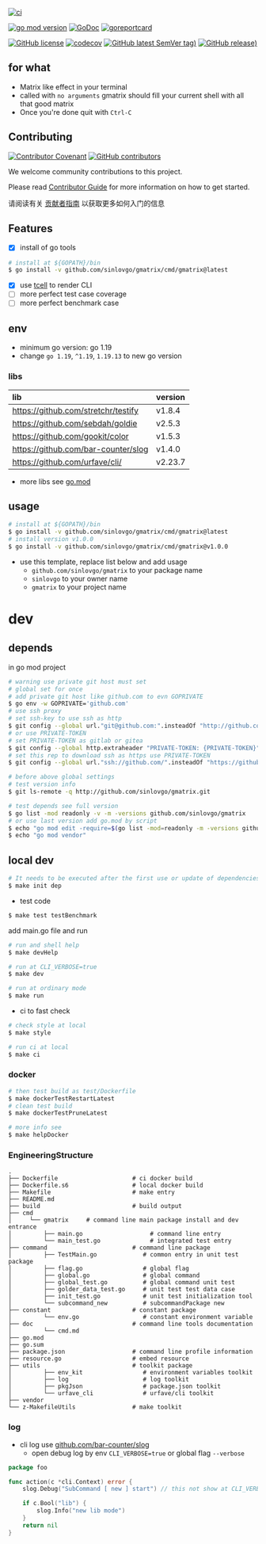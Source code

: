 [![ci](https://github.com/sinlovgo/gmatrix/workflows/ci/badge.svg?branch=main)](https://github.com/sinlovgo/gmatrix/actions/workflows/ci.yml)

[![go mod version](https://img.shields.io/github/go-mod/go-version/sinlovgo/gmatrix?label=go.mod)](https://github.com/sinlovgo/gmatrix)
[![GoDoc](https://godoc.org/github.com/sinlovgo/gmatrix?status.png)](https://godoc.org/github.com/sinlovgo/gmatrix)
[![goreportcard](https://goreportcard.com/badge/github.com/sinlovgo/gmatrix)](https://goreportcard.com/report/github.com/sinlovgo/gmatrix)

[![GitHub license](https://img.shields.io/github/license/sinlovgo/gmatrix)](https://github.com/sinlovgo/gmatrix)
[![codecov](https://codecov.io/gh/sinlovgo/gmatrix/branch/main/graph/badge.svg)](https://codecov.io/gh/sinlovgo/gmatrix)
[![GitHub latest SemVer tag)](https://img.shields.io/github/v/tag/sinlovgo/gmatrix)](https://github.com/sinlovgo/gmatrix/tags)
[![GitHub release)](https://img.shields.io/github/v/release/sinlovgo/gmatrix)](https://github.com/sinlovgo/gmatrix/releases)

## for what

- Matrix like effect in your terminal
- called with `no arguments` gmatrix should fill your current shell with all that good matrix
- Once you're done quit with `Ctrl-C`

## Contributing

[![Contributor Covenant](https://img.shields.io/badge/contributor%20covenant-v1.4-ff69b4.svg)](.github/CONTRIBUTING_DOC/CODE_OF_CONDUCT.md)
[![GitHub contributors](https://img.shields.io/github/contributors/sinlovgo/gmatrix)](https://github.com/sinlovgo/gmatrix/graphs/contributors)

We welcome community contributions to this project.

Please read [Contributor Guide](.github/CONTRIBUTING_DOC/CONTRIBUTING.md) for more information on how to get started.

请阅读有关 [贡献者指南](.github/CONTRIBUTING_DOC/zh-CN/CONTRIBUTING.md) 以获取更多如何入门的信息

## Features

- [x] install of go tools

```bash
# install at ${GOPATH}/bin
$ go install -v github.com/sinlovgo/gmatrix/cmd/gmatrix@latest
```

- [x] use [tcell](https://github.com/gdamore/tcell) to render CLI
- [ ] more perfect test case coverage
- [ ] more perfect benchmark case

## env

- minimum go version: go 1.19
- change `go 1.19`, `^1.19`, `1.19.13` to new go version

### libs

| lib                                 | version |
|:------------------------------------|:--------|
| https://github.com/stretchr/testify | v1.8.4  |
| https://github.com/sebdah/goldie    | v2.5.3  |
| https://github.com/gookit/color     | v1.5.3  |
| https://github.com/bar-counter/slog | v1.4.0  |
| https://github.com/urfave/cli/      | v2.23.7 |

- more libs see [go.mod](https://github.com/sinlovgo/gmatrix/blob/main/go.mod)

## usage

```bash
# install at ${GOPATH}/bin
$ go install -v github.com/sinlovgo/gmatrix/cmd/gmatrix@latest
# install version v1.0.0
$ go install -v github.com/sinlovgo/gmatrix/cmd/gmatrix@v1.0.0
```

- use this template, replace list below and add usage
    - `github.com/sinlovgo/gmatrix` to your package name
    - `sinlovgo` to your owner name
    - `gmatrix` to your project name

# dev

## depends

in go mod project

```bash
# warning use private git host must set
# global set for once
# add private git host like github.com to evn GOPRIVATE
$ go env -w GOPRIVATE='github.com'
# use ssh proxy
# set ssh-key to use ssh as http
$ git config --global url."git@github.com:".insteadOf "http://github.com/"
# or use PRIVATE-TOKEN
# set PRIVATE-TOKEN as gitlab or gitea
$ git config --global http.extraheader "PRIVATE-TOKEN: {PRIVATE-TOKEN}"
# set this rep to download ssh as https use PRIVATE-TOKEN
$ git config --global url."ssh://github.com/".insteadOf "https://github.com/"

# before above global settings
# test version info
$ git ls-remote -q http://github.com/sinlovgo/gmatrix.git

# test depends see full version
$ go list -mod readonly -v -m -versions github.com/sinlovgo/gmatrix
# or use last version add go.mod by script
$ echo "go mod edit -require=$(go list -mod=readonly -m -versions github.com/sinlovgo/gmatrix | awk '{print $1 "@" $NF}')"
$ echo "go mod vendor"
```

## local dev

```bash
# It needs to be executed after the first use or update of dependencies.
$ make init dep
```

- test code

```bash
$ make test testBenchmark
```

add main.go file and run

```bash
# run and shell help
$ make devHelp

# run at CLI_VERBOSE=true
$ make dev

# run at ordinary mode
$ make run
```

- ci to fast check

```bash
# check style at local
$ make style

# run ci at local
$ make ci
```

### docker

```bash
# then test build as test/Dockerfile
$ make dockerTestRestartLatest
# clean test build
$ make dockerTestPruneLatest

# more info see
$ make helpDocker
```

### EngineeringStructure

```
.
├── Dockerfile                     # ci docker build
├── Dockerfile.s6                  # local docker build
├── Makefile                       # make entry
├── README.md
├── build                          # build output
├── cmd
│     └── gmatrix     # command line main package install and dev entrance
│         ├── main.go                   # command line entry
│         └── main_test.go              # integrated test entry
├── command                        # command line package
│         ├── TestMain.go             # common entry in unit test package
│         ├── flag.go                 # global flag
│         ├── global.go               # global command
│         ├── global_test.go          # global command unit test
│         ├── golder_data_test.go     # unit test test data case
│         ├── init_test.go            # unit test initialization tool
│         └── subcommand_new          # subcommandPackage new
├── constant                       # constant package
│         └── env.go                  # constant environment variable
├── doc                            # command line tools documentation
│         └── cmd.md
├── go.mod
├── go.sum
├── package.json                   # command line profile information
├── resource.go                    # embed resource
├── utils                          # toolkit package
│         ├── env_kit                 # environment variables toolkit
│         ├── log                     # log toolkit
│         ├── pkgJson                 # package.json toolkit
│         └── urfave_cli              # urfave/cli toolkit
├── vendor
└── z-MakefileUtils                # make toolkit

```

### log

- cli log use [github.com/bar-counter/slog](https://github.com/bar-counter/slog)
    - open debug log by env `CLI_VERBOSE=true` or global flag `--verbose`

```go
package foo

func action(c *cli.Context) error {
	slog.Debug("SubCommand [ new ] start") // this not show at CLI_VERBOSE=false

	if c.Bool("lib") {
		slog.Info("new lib mode")
	}
	return nil
}
```
